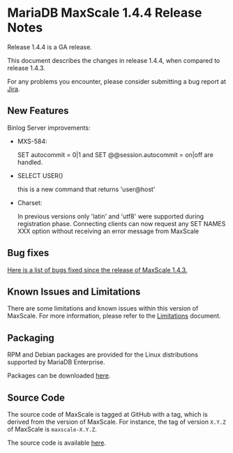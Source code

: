 
# MariaDB MaxScale 1.4.4 Release Notes

Release 1.4.4 is a GA release.

This document describes the changes in release 1.4.4, when compared to
release 1.4.3.

For any problems you encounter, please consider submitting a bug
report at [Jira](https://jira.mariadb.org).

## New Features
Binlog Server improvements:
 - MXS-584:
 
   SET autocommit = 0|1
   and
   SET @@session.autocommit = on|off
   are handled.

- SELECT USER()

  this is a new command that returns 'user@host'
- Charset:

  In previous versions only 'latin' and 'utf8' were supported during registration phase.
  Connecting clients can now request any SET NAMES XXX  option without receiving an error message from MaxScale

## Bug fixes

[Here is a list of bugs fixed since the release of MaxScale 1.4.3.](https://jira.mariadb.org/issues/?jql=project%20%3D%20MXS%20AND%20issuetype%20%3D%20Bug%20AND%20resolution%20in%20(Fixed%2C%20Done)%20AND%20fixVersion%20%3D%201.4.4)

## Known Issues and Limitations

There are some limitations and known issues within this version of MaxScale.
For more information, please refer to the [Limitations](../About/Limitations.md) document.

## Packaging

RPM and Debian packages are provided for the Linux distributions supported
by MariaDB Enterprise.

Packages can be downloaded [here](https://mariadb.com/resources/downloads).

## Source Code

The source code of MaxScale is tagged at GitHub with a tag, which is derived
from the version of MaxScale. For instance, the tag of version `X.Y.Z` of MaxScale
is `maxscale-X.Y.Z`.

The source code is available [here](https://github.com/mariadb-corporation/MaxScale).
